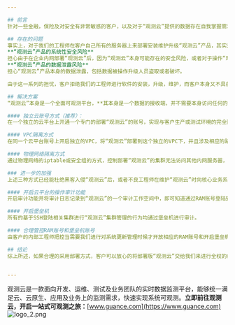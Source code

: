 ```yaml
---

## 前言
针对一些金融，保险及对安全有非常敏感的客户，以及对于“观测云”提供的数据存在自我掌握需求的客户，我们将提供产品部署到客户自有可控的环境中的方案。但是由于实际上如果我们无法长期及时快速的升级管理这些部署到客户侧的“观测云”，将导致客户无法及时有效的升级，或导致产品存在Bug无法修复等一系列问题，因此我们在这种部署版的合作方式中需要能够在安全可控的情况下帮助客户实现整个系统的升级维护，让这些部署版的客户在绝对安全的情况下享受到和SaaS版完全一致的服务体验。

## 存在的问题
事实上，对于我们的工程师在客户自己所有的服务器上来部署安装维护升级“观测云”产品，其实是存在很多疑虑的。这些疑虑包括以下情况：
**“观测云”产品的系统性安全风险**
担心由于在企业内网部署“观测云”后，因为“观测云”本身可能存在的安全风险，或者对于操作“观测云”的工程师的不信任，比如：制造内网的传统攻击，将“观测云”的部署集群作为攻击跳板，攻击客户的内网环境，或是操作人员利用部署管理过程中的权限进行内网的攻击。
**“观测云”产品的数据泄露风险**
担心“观测云”产品本身的数据泄露，包括数据被操作升级人员盗取或者破坏。

由于这一系列的担忧，客户拒绝我们的工程师进行软件的安装，升级，维护，而客户本身又不具备相应的技术能力，同时在系统产生故障问题的时候无法有效处理，导致用户体验极度下降。

## 解决方案
“观测云”本身是一个全面可观测平台，**其本身是一个数据的接收端，并不需要本身访问任何的被监测对象，所有的监测对象均由DataKit进行数据打包，然后以客户端方式推送到“观测云”的中心的。**因此，如果合理的构建安全的部署环境，将可以杜绝上述的安全风险，并且可以让客户完全将产品的维护管理更新交由我们完成，使得客户完整的体验如SaaS般的使用体验，无需关注系统部署问题。

#### 独立云账号方式（推荐）：
在一个独立的云平台上开通一个专门的部署“观测云”的账号，实现与客户生产或测试环境的完全隔离，即物理上（逻辑物理上）保证了当我们的工程师在维护管理更新“观测云”产品时无法将“观测云”相关服务器作为跳板机攻击客户的业务网络。由于“观测云”的架构特性，使得只需要客户的内网需要观测的对象通过DataKit可以将数据传输到这个“观测云”的DataWay上即可，即保证Datakit到中心部署的DataWay单向TCP可连接。

#### VPC隔离方式
在同一个云平台账号上开启独立的VPC，将“观测云”部署到这个独立的VPC下，并且涉及相应的路由规则保证核心系统的Datakit可以单向访问独立VPC下部署的DataWay即可。同时开通一个独立的RAM账号，将该独立VPC下所有的云资源授权给该RAM账号。

#### 物理网络隔离方式
通过物理网络的iptable或安全组的方式，控制部署“观测云”的集群无法访问其他内网服务器，并只开放“观测云”中的DataWay的端口给Datakit实现单向的TCP连接。

### 进一步的加强
上述三种方式已经能杜绝黑客入侵“观测云”后，或者不良工程师在维护“观测云”时向核心业务系统发起攻击的情况。但如果需要保护“观测云”平台，并且保护“观测云”平台中的数据，那么我们仍然需要进一步进行一定的强化配置。

#### 开启云平台的操作审计功能
开启审计功能并将审计日志记录到“观测云”的一个审计工作空间中，即可知道通过RAM账号登陆到云控制台进行操作的所有行为，确保任何的维护管理行为在云控制台可审计。

#### 开启堡垒机
所有的基于SSH登陆相关集群进行“观测云”集群管理的行为均通过堡垒机进行审计。

#### 合理管控RAM账号和堡垒机账号
由客户的内部工程师把控当需要我们进行对系统更新管理时候才开放相应的RAM账号和开启堡垒机权限，并定期更新密码或秘钥，避免平时的系统密码泄露导致的入侵。

## 结论
综上所述，如果合理的采用部署方式，客户可以放心的将部署版“观测云”交给我们来进行全权的维护，无需担心任何的危险，将不可能发生。


---
```


观测云是一款面向开发、运维、测试及业务团队的实时数据监测平台，能够统一满足云、云原生、应用及业务上的监测需求，快速实现系统可观测。**立即前往观测云，开启一站式可观测之旅：**[www.guance.com](https://www.guance.com)
![logo_2.png](https://cdn.nlark.com/yuque/0/2022/png/21511848/1642761909015-750c7ecd-81ba-4abf-b446-7b8e97abe76e.png#clientId=ucc58c24e-d7a9-4&crop=0&crop=0&crop=1&crop=1&from=drop&id=u1f1c3a96&margin=%5Bobject%20Object%5D&name=logo_2.png&originHeight=169&originWidth=746&originalType=binary&ratio=1&rotation=0&showTitle=false&size=139415&status=done&style=none&taskId=u420e6521-1eac-4f17-897f-53a63d36ff8&title=)
